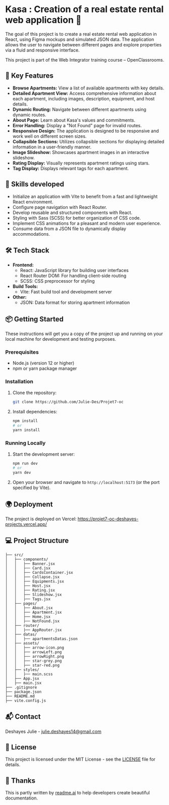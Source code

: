 # Kasa : Creation of a real estate rental web application 🏡

The goal of this project is to create a real estate rental web application in React, using Figma mockups and simulated JSON data.
The application allows the user to navigate between different pages and explore properties via a fluid and responsive interface.

This project is part of the Web Integrator training course – OpenClassrooms.

## 🚀 Key Features

- **Browse Apartments:** View a list of available apartments with key details.
- **Detailed Apartment View:** Access comprehensive information about each apartment, including images, description, equipment, and host details.
- **Dynamic Routing:** Navigate between different apartments using dynamic routes.
- **About Page:** Learn about Kasa's values and commitments.
- **Error Handling:** Display a "Not Found" page for invalid routes.
- **Responsive Design:** The application is designed to be responsive and work well on different screen sizes.
- **Collapsible Sections:** Utilizes collapsible sections for displaying detailed information in a user-friendly manner.
- **Image Slideshow:** Showcases apartment images in an interactive slideshow.
- **Rating Display:** Visually represents apartment ratings using stars.
- **Tag Display:** Displays relevant tags for each apartment.

## 🧠 Skills developed

- Initialize an application with Vite to benefit from a fast and lightweight React environment.
- Configure page navigation with React Router.
- Develop reusable and structured components with React.
- Styling with Sass (SCSS) for better organization of CSS code.
- Implement CSS animations for a pleasant and modern user experience.
- Consume data from a JSON file to dynamically display accommodations.

## 🛠️ Tech Stack

- **Frontend:**
  - React: JavaScript library for building user interfaces
  - React Router DOM: For handling client-side routing
  - SCSS: CSS preprocessor for styling
- **Build Tools:**
  - Vite: Fast build tool and development server
- **Other:**
  - JSON: Data format for storing apartment information

## 📦 Getting Started

These instructions will get you a copy of the project up and running on your local machine for development and testing purposes.

### Prerequisites

- Node.js (version 12 or higher)
- npm or yarn package manager

### Installation

1.  Clone the repository:

    ```bash
    git clone https://github.com/Julie-Des/Projet7-oc
    ```

2.  Install dependencies:

    ```bash
    npm install
    # or
    yarn install
    ```

### Running Locally

1.  Start the development server:

    ```bash
    npm run dev
    # or
    yarn dev
    ```

2.  Open your browser and navigate to `http://localhost:5173` (or the port specified by Vite).

## 🌍 Deployment

The project is deployed on Vercel:
https://projet7-oc-deshayes-projects.vercel.app/

## 💻 Project Structure

```
├── src/
│   ├── components/
│   │   ├── Banner.jsx
│   │   ├── Card.jsx
│   │   ├── CardsContainer.jsx
│   │   ├── Collapse.jsx
│   │   ├── Equipments.jsx
│   │   ├── Host.jsx
│   │   ├── Rating.jsx
│   │   ├── Slideshow.jsx
│   │   ├── Tags.jsx
│   ├── pages/
│   │   ├── About.jsx
│   │   ├── Apartment.jsx
│   │   ├── Home.jsx
│   │   ├── NotFound.jsx
│   ├── router/
│   │   ├── AppRouter.jsx
│   ├── datas/
│   │   ├── apartmentsDatas.json
│   ├── assets/
│   │   ├── arrow-icon.png
│   │   ├── arrowLeft.png
│   │   ├── arrowRight.png
│   │   ├── star-grey.png
│   │   ├── star-red.png
│   ├── styles/
│   │   ├── main.scss
│   ├── App.jsx
│   ├── main.jsx
├── .gitignore
├── package.json
├── README.md
├── vite.config.js

```

## 📬 Contact

Deshayes Julie - julie.deshayes14@gmail.com

## 📝 License

This project is licensed under the MIT License - see the [LICENSE](LICENSE) file for details.

## 💖 Thanks

This is partly written by [readme.ai](https://readme-generator-phi.vercel.app/) to help developers create beautiful documentation.
